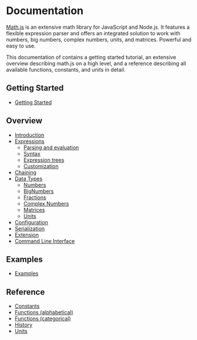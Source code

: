 # Documentation

[Math.js](http://mathjs.org) is an extensive math library for JavaScript and Node.js.
It features a flexible expression parser and offers an integrated solution
to work with numbers, big numbers, complex numbers, units, and matrices.
Powerful and easy to use.

This documentation of contains a getting started tutorial,
an extensive overview describing math.js on a high level, and a reference 
describing all available functions, constants, and units in detail.


## Getting Started

- [Getting Started](getting_started.md)


## Overview

- [Introduction](introduction.md)
- [Expressions](expressions/index.md)
  - [Parsing and evaluation](expressions/parsing.md)
  - [Syntax](expressions/syntax.md)
  - [Expression trees](expressions/expression_trees.md)
  - [Customization](expressions/customization.md)
- [Chaining](chaining.md)
- [Data Types](datatypes/index.md)
  - [Numbers](datatypes/numbers.md)
  - [BigNumbers](datatypes/bignumbers.md)
  - [Fractions](datatypes/fractions.md)
  - [Complex Numbers](datatypes/complex_numbers.md)
  - [Matrices](datatypes/matrices.md)
  - [Units](datatypes/units.md)
- [Configuration](configuration.md)
- [Serialization](serialization.md)
- [Extension](extension.md)
- [Command Line Interface](command_line_interface.md)

## Examples

- [Examples](http://mathjs.org/examples/index.html)

## Reference

- [Constants](reference/constants.md)
- [Functions (alphabetical)](reference/functions/alphabetical.md)
- [Functions (categorical)](reference/functions/categorical.md)
- [History](../HISTORY.md)
- [Units](reference/units.md)


